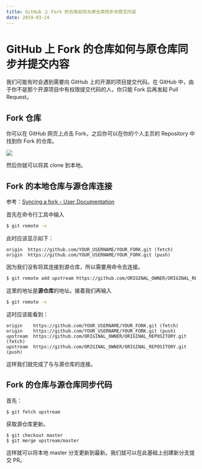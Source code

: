 ```yaml
---
title: GitHub 上 Fork 的仓库如何与原仓库同步并提交内容
date: 2019-03-24
---
```


# GitHub 上 Fork 的仓库如何与原仓库同步并提交内容

我们可能有时会遇到需要向 GitHub 上的开源的项目提交代码。在 GitHub 中，由于你不是那个开源项目中有权限提交代码的人，你只能 Fork 后再发起 Pull Request。

## Fork 仓库

你可以在 GitHub 网页上点击 Fork，之后你可以在你的个人主页的 Repository 中找到你 Fork 的仓库。

![](/images/git-upstream/1.png)

然后你就可以将其 clone 到本地。

## Fork 的本地仓库与源仓库连接

参考：[Syncing a fork - User Documentation](https://help.github.com/articles/syncing-a-fork/)

首先在命令行工具中输入

```bash
$ git remote -v
```

此时应该显示如下：

```
origin  https://github.com/YOUR_USERNAME/YOUR_FORK.git (fetch)
origin  https://github.com/YOUR_USERNAME/YOUR_FORK.git (push)
```

因为我们没有将其连接到源仓库，所以需要用命令去连接。

```bash
$ git remote add upstream https://github.com/ORIGINAL_OWNER/ORIGINAL_REPOSITORY.git
```

这里的地址是**源仓库**的地址。接着我们再输入

```bash
$ git remote -v
```

这时应该能看到：

```
origin    https://github.com/YOUR_USERNAME/YOUR_FORK.git (fetch)
origin    https://github.com/YOUR_USERNAME/YOUR_FORK.git (push)
upstream  https://github.com/ORIGINAL_OWNER/ORIGINAL_REPOSITORY.git (fetch)
upstream  https://github.com/ORIGINAL_OWNER/ORIGINAL_REPOSITORY.git (push)
```

这样我们就完成了与与源仓库的连接。

## Fork 的仓库与源仓库同步代码

首先：

```
$ git fetch upstream
```

获取源仓库更新。

```
$ git checkout master
$ git merge upstream/master
```

这样就可以将本地 master 分支更新到最新。我们就可以在此基础上创建新分支提交 PR。
